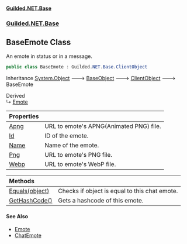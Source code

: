 #### [Guilded.NET.Base](Guilded_NET_Base.md 'Guilded.NET.Base')
### [Guilded.NET.Base](Guilded_NET_Base.md#Guilded_NET_Base 'Guilded.NET.Base')
## BaseEmote Class
An emote in status or in a message.  
```csharp
public class BaseEmote : Guilded.NET.Base.ClientObject
```

Inheritance [System.Object](https://docs.microsoft.com/en-us/dotnet/api/System.Object 'System.Object') &#129106; [BaseObject](BaseObject.md 'Guilded.NET.Base.BaseObject') &#129106; [ClientObject](ClientObject.md 'Guilded.NET.Base.ClientObject') &#129106; BaseEmote  

Derived  
&#8627; [Emote](Emote.md 'Guilded.NET.Base.Emote')  

| Properties | |
| :--- | :--- |
| [Apng](BaseEmote_Apng.md 'Guilded.NET.Base.BaseEmote.Apng') | URL to emote's APNG(Animated PNG) file.<br/> |
| [Id](BaseEmote_Id.md 'Guilded.NET.Base.BaseEmote.Id') | ID of the emote.<br/> |
| [Name](BaseEmote_Name.md 'Guilded.NET.Base.BaseEmote.Name') | Name of the emote.<br/> |
| [Png](BaseEmote_Png.md 'Guilded.NET.Base.BaseEmote.Png') | URL to emote's PNG file.<br/> |
| [Webp](BaseEmote_Webp.md 'Guilded.NET.Base.BaseEmote.Webp') | URL to emote's WebP file.<br/> |

| Methods | |
| :--- | :--- |
| [Equals(object)](BaseEmote_Equals(object).md 'Guilded.NET.Base.BaseEmote.Equals(object)') | Checks if object is equal to this chat emote.<br/> |
| [GetHashCode()](BaseEmote_GetHashCode().md 'Guilded.NET.Base.BaseEmote.GetHashCode()') | Gets a hashcode of this emote.<br/> |
#### See Also
- [Emote](Emote.md 'Guilded.NET.Base.Emote')
- [ChatEmote](ChatEmote.md 'Guilded.NET.Base.Chat.ChatEmote')
